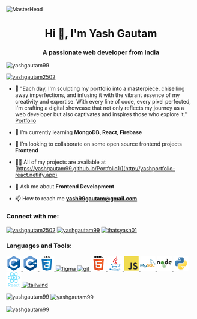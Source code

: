 ![MasterHead](https://github.com/yashgautam99/yashgautam99/assets/104690629/59aa8d7a-2910-41bc-84db-48236875abc9.gif)

<h1 align="center">Hi 👋, I'm Yash Gautam</h1>
<h3 align="center">A passionate web developer from India</h3>
 <img  align="right" width="400" src="https://user-images.githubusercontent.com/55389276/140866485-8fb1c876-9a8f-4d6a-98dc-08c4981eaf70.gif" alt="">


<p align="left"> <img src="https://komarev.com/ghpvc/?username=yashgautam99&label=Profile%20views&color=0e75b6&style=flat" alt="yashgautam99" /> </p>

<p align="left"> <a href="https://twitter.com/yashgautam2502" target="blank"><img src="https://img.shields.io/twitter/follow/yashgautam2502?logo=twitter&style=for-the-badge" alt="yashgautam2502" /></a> </p>

- 🔭 "Each day, I'm sculpting my portfolio into a masterpiece, chiselling away imperfections, and infusing it with the vibrant essence of my creativity and expertise. With every line of code, every pixel perfected, I'm crafting a digital showcase that not only reflects my journey as a web developer but also captivates and inspires those who explore it." [Portfolio](https://yashgautam99.github.io/Portfolio1/)

- 🌱 I’m currently learning **MongoDB, React, Firebase**

- 👯 I’m looking to collaborate on some open source frontend projects **Frontend**

- 👨‍💻 All of my projects are available at [https://yashgautam99.github.io/Portfolio1/](http://yashportfolio-react.netlify.app)

- 💬 Ask me about **Frontend Development**

- 📫 How to reach me **yash99gautam@gmail.com**

<h3 align="left">Connect with me:</h3>
<p align="left">
<a href="https://twitter.com/yashgautam2502" target="blank"><img align="center" src="https://raw.githubusercontent.com/rahuldkjain/github-profile-readme-generator/master/src/images/icons/Social/twitter.svg" alt="yashgautam2502" height="30" width="40" /></a>
<a href="https://linkedin.com/in/yashgautam99" target="blank"><img align="center" src="https://raw.githubusercontent.com/rahuldkjain/github-profile-readme-generator/master/src/images/icons/Social/linked-in-alt.svg" alt="yashgautam99" height="30" width="40" /></a>
<a href="https://instagram.com/thatsyash01" target="blank"><img align="center" src="https://raw.githubusercontent.com/rahuldkjain/github-profile-readme-generator/master/src/images/icons/Social/instagram.svg" alt="thatsyash01" height="30" width="40" /></a>
</p>

<h3 align="left">Languages and Tools:</h3>
<p align="left"> <a href="https://www.cprogramming.com/" target="_blank" rel="noreferrer"> <img src="https://raw.githubusercontent.com/devicons/devicon/master/icons/c/c-original.svg" alt="c" width="40" height="40"/> </a> <a href="https://www.w3schools.com/cpp/" target="_blank" rel="noreferrer"> <img src="https://raw.githubusercontent.com/devicons/devicon/master/icons/cplusplus/cplusplus-original.svg" alt="cplusplus" width="40" height="40"/> </a> <a href="https://www.w3schools.com/css/" target="_blank" rel="noreferrer"> <img src="https://raw.githubusercontent.com/devicons/devicon/master/icons/css3/css3-original-wordmark.svg" alt="css3" width="40" height="40"/> </a> <a href="https://www.figma.com/" target="_blank" rel="noreferrer"> <img src="https://www.vectorlogo.zone/logos/figma/figma-icon.svg" alt="figma" width="40" height="40"/> </a> <a href="https://git-scm.com/" target="_blank" rel="noreferrer"> <img src="https://www.vectorlogo.zone/logos/git-scm/git-scm-icon.svg" alt="git" width="40" height="40"/> </a> <a href="https://www.w3.org/html/" target="_blank" rel="noreferrer"> <img src="https://raw.githubusercontent.com/devicons/devicon/master/icons/html5/html5-original-wordmark.svg" alt="html5" width="40" height="40"/> </a> <a href="https://www.java.com" target="_blank" rel="noreferrer"> <img src="https://raw.githubusercontent.com/devicons/devicon/master/icons/java/java-original.svg" alt="java" width="40" height="40"/> </a> <a href="https://developer.mozilla.org/en-US/docs/Web/JavaScript" target="_blank" rel="noreferrer"> <img src="https://raw.githubusercontent.com/devicons/devicon/master/icons/javascript/javascript-original.svg" alt="javascript" width="40" height="40"/> </a> <a href="https://www.mysql.com/" target="_blank" rel="noreferrer"> <img src="https://raw.githubusercontent.com/devicons/devicon/master/icons/mysql/mysql-original-wordmark.svg" alt="mysql" width="40" height="40"/> </a> <a href="https://nodejs.org" target="_blank" rel="noreferrer"> <img src="https://raw.githubusercontent.com/devicons/devicon/master/icons/nodejs/nodejs-original-wordmark.svg" alt="nodejs" width="40" height="40"/> </a> <a href="https://www.python.org" target="_blank" rel="noreferrer"> <img src="https://raw.githubusercontent.com/devicons/devicon/master/icons/python/python-original.svg" alt="python" width="40" height="40"/> </a> <a href="https://reactjs.org/" target="_blank" rel="noreferrer"> <img src="https://raw.githubusercontent.com/devicons/devicon/master/icons/react/react-original-wordmark.svg" alt="react" width="40" height="40"/> </a> <a href="https://tailwindcss.com/" target="_blank" rel="noreferrer"> <img src="https://www.vectorlogo.zone/logos/tailwindcss/tailwindcss-icon.svg" alt="tailwind" width="40" height="40"/> </a> </p>

<p><img align="left" src="https://github-readme-stats.vercel.app/api/top-langs?username=yashgautam99&show_icons=true&locale=en&layout=compact" alt="yashgautam99" /></p>

<p>&nbsp;<img align="center" src="https://github-readme-stats.vercel.app/api?username=yashgautam99&show_icons=true&locale=en" alt="yashgautam99" /></p>

<p><img align="center" src="https://github-readme-streak-stats.herokuapp.com/?user=yashgautam99&" alt="yashgautam99" /></p>

